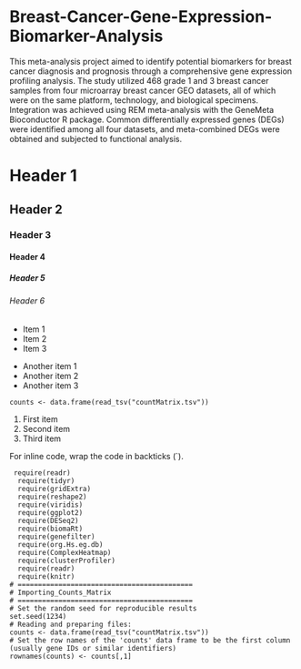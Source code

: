 # Breast-Cancer-Gene-Expression-Biomarker-Analysis
This meta-analysis project aimed to identify potential biomarkers for breast cancer diagnosis and prognosis through a comprehensive gene expression profiling analysis. The study utilized 468 grade 1 and 3 breast cancer samples from four microarray breast cancer GEO datasets, all of which were on the same platform, technology, and biological specimens. Integration was achieved using REM meta-analysis with the GeneMeta Bioconductor R package. Common differentially expressed genes (DEGs) were identified among all four datasets, and meta-combined DEGs were obtained and subjected to functional analysis.


# Header 1
## Header 2
### Header 3
#### Header 4
##### Header 5
###### Header 6

* Item 1
* Item 2
* Item 3

- Another item 1
- Another item 2
- Another item 3

`counts <- data.frame(read_tsv("countMatrix.tsv"))`

1. First item
2. Second item
3. Third item

For inline code, wrap the code in backticks (`). 


```
 require(readr)
  require(tidyr)
  require(gridExtra)
  require(reshape2)
  require(viridis)
  require(ggplot2)
  require(DESeq2)
  require(biomaRt)
  require(genefilter)
  require(org.Hs.eg.db)
  require(ComplexHeatmap)
  require(clusterProfiler)
  require(readr)
  require(knitr)
# ===========================================
# Importing_Counts_Matrix
# ===========================================
# Set the random seed for reproducible results
set.seed(1234)
# Reading and preparing files:
counts <- data.frame(read_tsv("countMatrix.tsv"))
# Set the row names of the 'counts' data frame to be the first column (usually gene IDs or similar identifiers)
rownames(counts) <- counts[,1]
``` 






